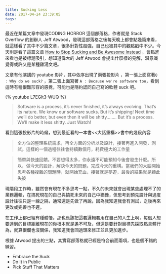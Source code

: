 ```yaml
---
title: Sucking Less
date: 2017-04-24 23:39:05
tags:
---
```


最近在某篇文章中發現CODING HORROR 這個部落格，作者就是 Stack Overflow 的創辦人 Jeff Atwood，發現這部落格之後每天晚上都會點幾篇來看，就這樣看了其中不少篇文章，很多針對性超強，自己也被其中的觀點戳中不少。今天則是看了這篇文章 [How to Stop Sucking and Be Awesome Instead](https://blog.codinghorror.com/how-to-stop-sucking-and-be-awesome-instead/) ，會點進來看也是被標題吸引，想知道偉大的 Jeff Atwood 會提出什麼樣的見解，潛意識覺得或許又是某種雞湯文吧。

文章有他演講的 youtube 影片，其中依序出現了兩張投影片 ，第一張上面寫著`Q : Why do we suck?` ，第二張上面寫著 `A : Because we're software too`，看到這時有種很難形容的感覺，可能也是隱約認同自己寫的軟體 suck 吧。

{% youtube L7EGIt3-WUQ %}

> Software is a process, it’s never finished, it’s always evolving. That’s its nature. We know our software sucks. But it’s shipping! Next time we’ll do better, but even then it will be shitty……..   But it’s a process. We’ll make it less shitty. Just Watch!

看到這張投影片的時候，想到最近看的一本書<<大話重構>>書中的幾段內容

> 全方位的整理系統需求，再全方面的分析以及設計，接著再進入開發，測試。這樣的一個過程往往會持續數個月，耗費極大的工作量

> 簡單與快速回饋。不要想得太多，你永遠不可能預知今後會發生什麼。所以，做今天的設計，解決今天的問題，完成今天的重構。當我們的大腦開始思考各種複雜的問題時，就開始充血，接著就是夢遊，最後的結果就是顧此失彼

現階段工作時，雖然會有現在不多思考一點，不久的未來就會出現某些處理不了的業務邏輯，在搞死現在的自己與搞死未來的自己中猶豫，但思考到預先設計與過度設計往往只是一線之隔，通常還是先做了再說，因為我知道我會有測試，之後再來更改或完善也不遲。

在工作上都已經有種體悟，那也應該把這套邏輯套用在自己的人生上啊，每個人想要達到的目標距離現在的你根本就是遙不可及，但還是要針對目標先採取點具體行為，就算很爛也沒關係，我知道我會回過頭來修正並且更加進步。


根據 Atwood 提出的三點，其實寫部落格就已經是符合前面兩項，也是個不錯的練習。
* Embrace the Suck
* Do It in Public
* Pick Stuff That Matters
